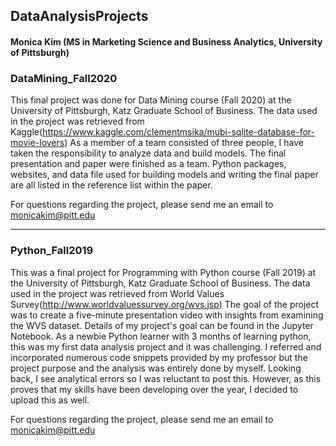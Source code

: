 ## DataAnalysisProjects
#### Monica Kim (MS in Marketing Science and Business Analytics, University of Pittsburgh)

### DataMining_Fall2020
This final project was done for Data Mining course (Fall 2020) at the University of Pittsburgh, Katz Graduate School of Business.
The data used in the project was retrieved from Kaggle(https://www.kaggle.com/clementmsika/mubi-sqlite-database-for-movie-lovers)
As a member of a team consisted of three people, I have taken the responsibility to analyze data and build models. The final presentation and paper were finished as a team. Python packages, websites, and data file used for building models and writing the final paper are all listed in the reference list within the paper.

For questions regarding the project, please send me an email to monicakim@pitt.edu


--------
### Python_Fall2019
This was a final project for Programming with Python course (Fall 2019) at the University of Pittsburgh, Katz Graduate School of Business.
The data used in the project was retrieved from World Values Survey(http://www.worldvaluessurvey.org/wvs.jsp)
The goal of the project was to create a five-minute presentation video with insights from examining the WVS dataset. Details of my project's goal can be found in the Jupyter Notebook. 
As a newbie Python learner with 3 months of learning python, this was my first data analysis project and it was challenging. I referred and incorporated numerous code snippets provided by my professor but the project purpose and the analysis was entirely done by myself.
Looking back, I see analytical errors so I was reluctant to post this. However, as this proves that my skills have been developing over the year, I decided to upload this as well.

For questions regarding the project, please send me an email to monicakim@pitt.edu

